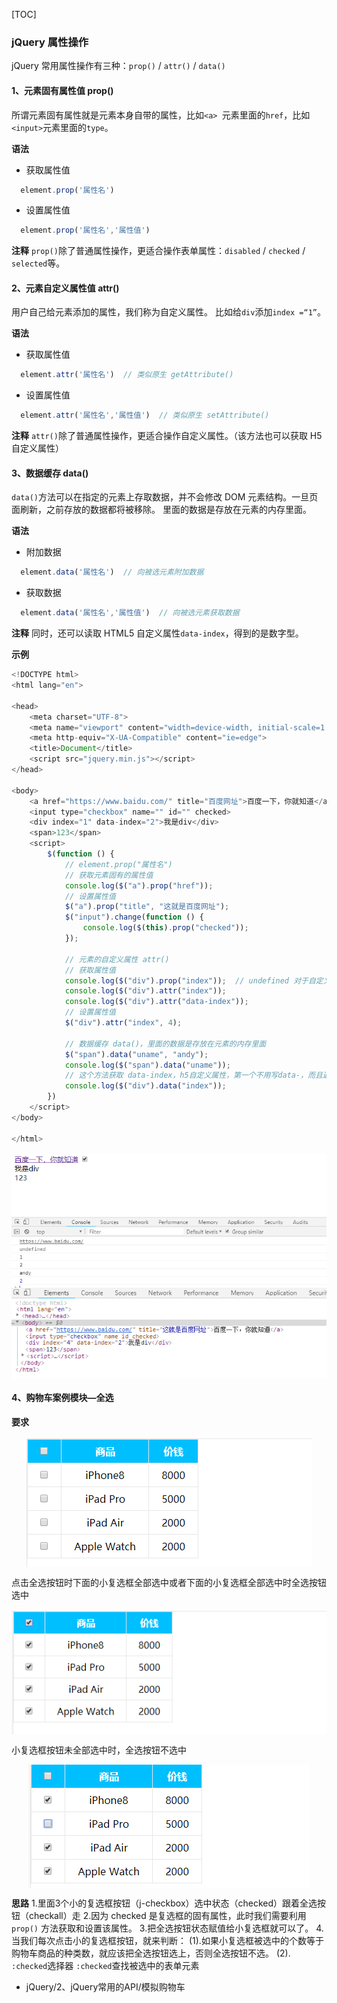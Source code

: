[TOC]

### jQuery 属性操作
jQuery 常用属性操作有三种：`prop()` / `attr()` / `data()`
#### 1、元素固有属性值 prop()
所谓元素固有属性就是元素本身自带的属性，比如`<a> `元素里面的`href`，比如`<input>`元素里面的`type`。

**语法**
* 获取属性值
~~~js
  element.prop('属性名')
~~~
* 设置属性值
~~~js
  element.prop('属性名','属性值')
~~~

**注释**
`prop()`除了普通属性操作，更适合操作表单属性：`disabled` / `checked` / `selected`等。

#### 2、元素自定义属性值 attr()
用户自己给元素添加的属性，我们称为自定义属性。 比如给`div`添加`index =“1”`。 

**语法**
* 获取属性值
~~~js
  element.attr('属性名')  // 类似原生 getAttribute()
~~~
* 设置属性值
~~~js
  element.attr('属性名','属性值')  // 类似原生 setAttribute()
~~~

**注释**
`attr()`除了普通属性操作，更适合操作自定义属性。（该方法也可以获取 H5 自定义属性）

#### 3、数据缓存 data()
`data()`方法可以在指定的元素上存取数据，并不会修改 DOM 元素结构。一旦页面刷新，之前存放的数据都将被移除。 
里面的数据是存放在元素的内存里面。

**语法**
* 附加数据
~~~js
  element.data('属性名')  // 向被选元素附加数据
~~~
* 获取数据
~~~js
  element.data('属性名','属性值')  // 向被选元素获取数据
~~~

**注释**
同时，还可以读取 HTML5 自定义属性`data-index`，得到的是数字型。

**示例**
```js
<!DOCTYPE html>
<html lang="en">

<head>
    <meta charset="UTF-8">
    <meta name="viewport" content="width=device-width, initial-scale=1.0">
    <meta http-equiv="X-UA-Compatible" content="ie=edge">
    <title>Document</title>
    <script src="jquery.min.js"></script>
</head>

<body>
    <a href="https://www.baidu.com/" title="百度网址">百度一下，你就知道</a>
    <input type="checkbox" name="" id="" checked>
    <div index="1" data-index="2">我是div</div>
    <span>123</span>
    <script>
        $(function () {
            // element.prop("属性名") 
            // 获取元素固有的属性值
            console.log($("a").prop("href"));
            // 设置属性值
            $("a").prop("title", "这就是百度网址");
            $("input").change(function () {
                console.log($(this).prop("checked"));
            });

            // 元素的自定义属性 attr()
            // 获取属性值
            console.log($("div").prop("index"));  // undefined 对于自定义属性不能使用 prop
            console.log($("div").attr("index"));
            console.log($("div").attr("data-index"));
            // 设置属性值
            $("div").attr("index", 4);

            // 数据缓存 data()，里面的数据是存放在元素的内存里面
            $("span").data("uname", "andy");
            console.log($("span").data("uname"));
            // 这个方法获取 data-index，h5自定义属性，第一个不用写data-，而且返回的是数字型
            console.log($("div").data("index"));
        })
    </script>
</body>

</html>
```

<img src="images/1.png" style=" display:block; margin:0 auto; ">

<img src="images/2.png" style=" display:block; margin:0 auto; ">

#### 4、购物车案例模块—全选

**要求**

<img src="images/3.png" style=" display:block; margin:0 auto; ">

点击全选按钮时下面的小复选框全部选中或者下面的小复选框全部选中时全选按钮选中

<img src="images/4.png" style=" display:block; margin:0 auto; ">

小复选框按钮未全部选中时，全选按钮不选中

<img src="images/5.png" style=" display:block; margin:0 auto; ">

**思路**
1.里面3个小的复选框按钮（j-checkbox）选中状态（checked）跟着全选按钮（checkall）走
2.因为 checked 是复选框的固有属性，此时我们需要利用 `prop()` 方法获取和设置该属性。
3.把全选按钮状态赋值给小复选框就可以了。
4.当我们每次点击小的复选框按钮，就来判断：
  (1).如果小复选框被选中的个数等于购物车商品的种类数，就应该把全选按钮选上，否则全选按钮不选。
  (2). `:checked`选择器 `:checked`查找被选中的表单元素

- jQuery/2、jQuery常用的API/模拟购物车